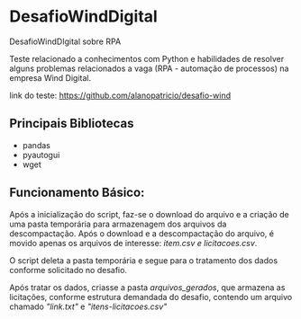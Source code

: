 # DesafioWindDigital
DesafioWindDIgital sobre RPA

Teste relacionado a conhecimentos com Python e habilidades de resolver alguns problemas relacionados a vaga (RPA - automação de processos) na empresa Wind Digital.

link do teste: https://github.com/alanopatricio/desafio-wind


## Principais Bibliotecas
- pandas
- pyautogui
- wget

## Funcionamento Básico:
 Após a inicialização do script, faz-se o download do arquivo e a criação de uma pasta temporária para armazenagem dos arquivos da descompactação. Após o download e a descompactação do arquivo,
  é movido apenas os arquivos de interesse: _item.csv e licitacoes.csv_.
  
   O script deleta a pasta temporária e segue para o tratamento dos dados conforme solicitado no desafio.
   
   Após tratar os dados, criasse a pasta _arquivos_gerados_, que armazena as licitações, conforme estrutura demandada do desafio, contendo um arquivo chamado _"link.txt"_
   e _"itens-licitacoes.csv"_
